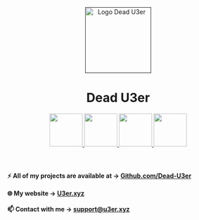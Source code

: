 <div align="center">
    <a href="">
        <img src="https://github.com/Dead-U3er/Dead-U3er/assets/103173374/07da09d9-75c8-4613-9703-d56c178e627a" alt="Logo Dead U3er" width="150px">
    </a>
    <br>
    <h1>
        <b color="#fff">Dead U3er</b>
    </h1>
    <div >
        <a href="https://x.com/Deda_U3er">
            <img src="https://github.com/Dead-U3er/Dead-U3er/assets/103173374/e2c7605f-fe71-4f0e-b582-0c8841927a7e" alt="" width="75px">
        </a>
        <a href="https://t.me/Dead_U3er">
            <img src="https://github.com/Dead-U3er/Dead-U3er/assets/103173374/b8a7fa97-266e-4941-916f-d8a3e8cb2856" alt="" width="75px">
        </a>
        <a href="https://instagram.com/Dead.U3er">
            <img src="https://github.com/Dead-U3er/Dead-U3er/assets/103173374/0b19be09-787d-4bbe-af46-3a12b5b072b8" alt="" width="75px">
        </a>
        <a href="https://www.youtube.com/@dead-u3er">
            <img src="https://github.com/Dead-U3er/Dead-U3er/assets/103173374/f983c0c1-5e8e-462f-9d4b-11862e7de964" alt="" width="75px">
        </a>
    </div>
    <br><br>
    <div>
        <a href="https://github.com/dead-U3er">
            <img align="right" src="https://github-readme-stats.vercel.app/api/top-langs/?username=dead-u3er&layout=compact&text_color=ffffff&icon_color=212121&hide_progress=true&bg_color=212121&title_color=ffffff" alt="">
        </a>
        <h4 align="left">
            ⚡ All of my projects are available at -> <a href="https://github.com/dead-u3er?tab=repositories">Github.com/Dead-U3er</a><br><br>
            🌐 My website -> <a href="https://u3er.xyz">U3er.xyz</a><br><br>
            📫 Contact with me -> <a href="mailto:support@u3er.xyz">support@u3er.xyz</a>
        </h4>
        <br>
        <br>
    </div>
<!--     <div align="center">
        <h3>Top projects</h3><br>
      <a href="">
        <img src="https://github-readme-stats.vercel.app/api/pin/?username=dead-u3er&repo=   &bg_color=212121&text_color=ffffff&title_color=ffffff&icon_color=ffffff">
      </a>
      <a href="" >
        <img src="https://github-readme-stats.vercel.app/api/pin/?username=dead-u3er&repo=   &bg_color=212121&text_color=ffffff&title_color=ffffff&icon_color=ffffff">
      </a>
    </div> -->
</div>





